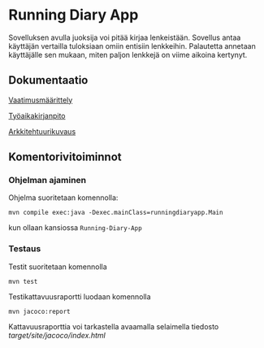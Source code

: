# Running Diary App

Sovelluksen avulla juoksija voi pitää kirjaa lenkeistään. Sovellus antaa käyttäjän vertailla tuloksiaan omiin entisiin lenkkeihin. Palautetta annetaan käyttäjälle sen mukaan, miten paljon lenkkejä on viime aikoina kertynyt.

## Dokumentaatio

[Vaatimusmäärittely](https://github.com/Sendouc/ot-harjoitustyo/blob/master/dokumentaatio/vaatimusmaarittely.md)

[Työaikakirjanpito](https://github.com/Sendouc/ot-harjoitustyo/blob/master/dokumentaatio/tuntikirjanpito.md)

[Arkkitehtuurikuvaus](https://github.com/Sendouc/ot-harjoitustyo/blob/master/dokumentaatio/arkkitehtuuri.md)

## Komentorivitoiminnot

### Ohjelman ajaminen

Ohjelma suoritetaan komennolla:

```
mvn compile exec:java -Dexec.mainClass=runningdiaryapp.Main
```

kun ollaan kansiossa `Running-Diary-App`

### Testaus

Testit suoritetaan komennolla

```
mvn test
```

Testikattavuusraportti luodaan komennolla

```
mvn jacoco:report
```

Kattavuusraporttia voi tarkastella avaamalla selaimella tiedosto _target/site/jacoco/index.html_
